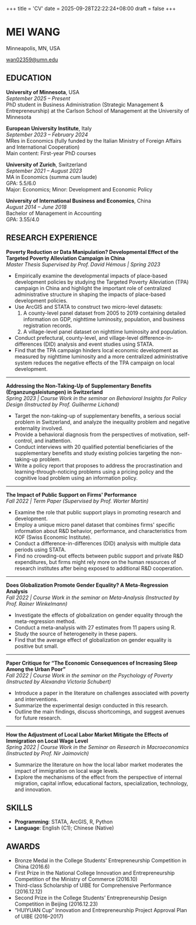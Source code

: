 +++
title = 'CV'
date = 2025-09-28T22:22:24+08:00
draft = false
+++

# MEI WANG
Minneapolis, MN, USA

wan02359@umn.edu

## EDUCATION

**University of Minnesota**, USA  
*September 2025 – Present*  
PhD student in Business Administration (Strategic Management & Entrepreneurship) at the Carlson School of Management at the University of Minnesota

**European University Institute**, Italy  
*September 2023 – February 2024*  
MRes in Economics (fully funded by the Italian Ministry of Foreign Affairs and International Cooperation)  
Main content: First-year PhD courses

**University of Zurich**, Switzerland  
*September 2021 – August 2023*  
MA in Economics (summa cum laude)  
GPA: 5.5/6.0  
Major: Economics; Minor: Development and Economic Policy

**University of International Business and Economics**, China  
*August 2014 – June 2018*  
Bachelor of Management in Accounting  
GPA: 3.55/4.0

## RESEARCH EXPERIENCE

**Poverty Reduction or Data Manipulation? Developmental Effect of the Targeted Poverty Alleviation Campaign in China**  
*Master Thesis Supervised by Prof. David Hémous | Spring 2023*  
- Empirically examine the developmental impacts of place-based development policies by studying the Targeted Poverty Alleviation (TPA) campaign in China and highlight the important role of centralized administrative structure in shaping the impacts of place-based development policies.
- Use ArcGIS and STATA to construct two micro-level datasets:  
  1) A county-level panel dataset from 2005 to 2019 containing detailed information on GDP, nighttime luminosity, population, and business registration records.  
  2) A village-level panel dataset on nighttime luminosity and population.
- Conduct prefectural, county-level, and village-level difference-in-differences (DID) analysis and event studies using STATA.
- Find that the TPA campaign hinders local economic development as measured by nighttime luminosity and a more centralized administrative system reduces the negative effects of the TPA campaign on local development.

---

**Addressing the Non-Taking-Up of Supplementary Benefits (Erganzungsleistungen) in Switzerland**  
*Spring 2023 | Course Work in the seminar on Behavioral Insights for Policy Design (Instructed by Prof. Guilherme Lichand)*  
- Target the non-taking-up of supplementary benefits, a serious social problem in Switzerland, and analyze the inequality problem and negative externality involved.
- Provide a behavioral diagnosis from the perspectives of motivation, self-control, and inattention.
- Conduct interviews with 20 qualified potential beneficiaries of the supplementary benefits and study existing policies targeting the non-taking-up problem.
- Write a policy report that proposes to address the procrastination and learning-through-noticing problems using a pricing policy and the cognitive load problem using an information policy.

---

**The Impact of Public Support on Firms' Performance**  
*Fall 2022 | Term Paper (Supervised by Prof. Worter Martin)*  
- Examine the role that public support plays in promoting research and development.
- Employ a unique micro panel dataset that combines firms' specific information about R&D behavior, performance, and characteristics from KOF (Swiss Economic Institute).
- Conduct a difference-in-differences (DID) analysis with multiple data periods using STATA.
- Find no crowding-out effects between public support and private R&D expenditures, but firms might rely more on the human resources of research institutes after being exposed to additional R&D cooperation.

---

**Does Globalization Promote Gender Equality? A Meta-Regression Analysis**  
*Fall 2022 | Course Work in the seminar on Meta-Analysis (Instructed by Prof. Rainer Winkelmann)*  
- Investigate the effects of globalization on gender equality through the meta-regression method.
- Conduct a meta-analysis with 27 estimates from 11 papers using R.
- Study the source of heterogeneity in these papers.
- Find that the average effect of globalization on gender equality is positive but small.

---

**Paper Critique for “The Economic Consequences of Increasing Sleep Among the Urban Poor”**  
*Fall 2022 | Course Work in the seminar on the Psychology of Poverty (Instructed by Alexandra Victoria Schubert)*  
- Introduce a paper in the literature on challenges associated with poverty and interventions.
- Summarize the experimental design conducted in this research.
- Outline the main findings, discuss shortcomings, and suggest avenues for future research.

---

**How the Adjustment of Local Labor Market Mitigate the Effects of Immigration on Local Wage Level**  
*Spring 2022 | Course Work in the Seminar on Research in Macroeconomics (Instructed by Prof. Nir Jaimovich)*  
- Summarize the literature on how the local labor market moderates the impact of immigration on local wage levels.
- Explore the mechanisms of the effect from the perspective of internal migration, capital inflow, educational factors, specialization, technology, and innovation.


## SKILLS
- **Programming**: STATA, ArcGIS, R, Python  
- **Language**: English (C1); Chinese (Native)

## AWARDS
- Bronze Medal in the College Students' Entrepreneurship Competition in China (2016.6)
- First Prize in the National College Innovation and Entrepreneurship Competition of the Ministry of Commerce (2016.10)
- Third-class Scholarship of UIBE for Comprehensive Performance (2016.12.12)
- Second Prize in the College Students’ Entrepreneurship Design Competition in Beijing (2016.12.23)
- “HUIYUAN Cup” Innovation and Entrepreneurship Project Approval Plan of UIBE (2016–2017)
